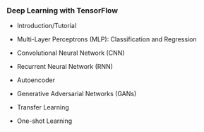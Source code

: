 ### Deep Learning with TensorFlow
- Introduction/Tutorial

- Multi-Layer Perceptrons (MLP): Classification and Regression

- Convolutional Neural Network (CNN)

- Recurrent Neural Network (RNN)

- Autoencoder

- Generative Adversarial Networks (GANs)

- Transfer Learning

- One-shot Learning